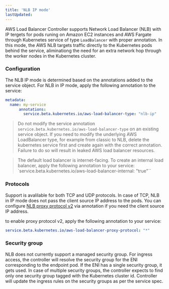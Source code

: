 ```yaml
---
title: 'NLB IP mode'
lastUpdated: 
---
```


AWS Load Balancer Controller supports Network Load Balancer (NLB) with IP tergets for pods runing on Amazon EC2 instances and AWS Fargate through Kubernetes service of type `LoadBalancer` with proper annotation. In this mode, the AWS NLB targets traffic directly to the Kubernetes pods behind the service, aliminationg the need for an extra network hop through the worker nodes in the Kubernetes cluster.

### Configuration

The NLB IP mode is determined based on the annotations added to the service object. For NLB in IP mode, apply the following annotation to the service:

```yaml
metadata:
  name: my-service
      annotations:
        service.beta.kubernetes.io/aws-load-balancer-type: "nlb-ip"

```

> Do not modify the service annotation `service.beta.kubernetes.io/aws-load-balancer-type` on an existing service object. If you need to modify the underlying AWS LoadBalancer type, for example from classic to NLB, delete the kubernetes service first and create again with the correct annotation. Failure to do so will result in leaked AWS load balancer resources.

> The default load balancer is internet-facing. To create an internal load balancer, apply the following annotation to your service: `service.beta.kubernetes.io/aws-load-balancer-internal: "true"``

### Protocols

Support is avalilable for both TCP and UDP protocols. In case of TCP, NLB in IP mode does not pass the client source IP address to the pods. You can configure [NLB proxy protocol v2](https://docs.aws.amazon.com/elasticloadbalancing/latest/network/load-balancer-target-groups.html#proxy-protocol) via annotation if you need the client source IP address.

to enable proxy protocol v2, apply the following annotation to your service:

```yaml
service.beta.kubernetes.io/aws-load-balancer-proxy-protocol: "*"
```

### Security group

NLB does not currently support a managed security group. For ingress access, the controller will resolve the security group for the ENI corresponding to the endpoint pod. If the ENI has a single security group, it gets used. In case of multiple security groups, the controller expects to find only one security group tagged with the Kubernetes cluster id. Controller will update the ingress rules on the security groups as per the service spec.